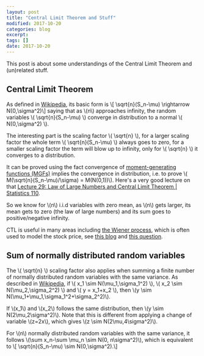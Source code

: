 ```yaml
---
layout: post
title: "Central Limit Theorem and Stuff"
modified: 2017-10-20
categories: blog
excerpt:
tags: []
date: 2017-10-20
---
```


This post is about some understandings of the Central Limit Theorem and (un)related stuff. 

## Central Limit Theorem
As defined in [Wikipedia](https://en.wikipedia.org/wiki/Central_limit_theorem), its basic form is
\\[ \sqrt{n}(S_n-\mu) \rightarrow N(0,\sigma^2)\\]
saying that as \\(n\\) approaches infinity, the random variables \\( \sqrt{n}(S_n-\mu) \\) converge in distribution to a normal \\( N(0,\sigma^2) \\).

The interesting part is the scaling factor \\( \sqrt{n} \\),
for a larger scaling factor the whole term \\( \sqrt{n}(S_n-\mu) \\) always goes to zero,
for a smaller scaling factor the term will blow up to infinity, only for \\( \sqrt{n} \\) it converges to a distribution.

It can be proved using the fact convergence of [moment-generating functions (MGFs)](https://en.wikipedia.org/wiki/Moment-generating_function) implies the convergence in distribution,
i.e. to prove \\( M(\sqrt{n}(S_n-\mu)/\sigma) = M(N(0,1))\\). 
Here's a very good lecture on that [Lecture 29: Law of Large Numbers and Central Limit Theorem | Statistics 110](https://youtu.be/OprNqnHsVIA).

So we know for \\(n\\) i.i.d variables with zero mean, as \\(n\\) gets larger, its mean gets to zero (the law of large numbers) and its sum goes to positive/negative infinity.

CTL is useful in many areas including [the Wiener process](https://en.wikipedia.org/wiki/Wiener_process#Wiener_process_as_a_limit_of_random_walk),
which is often used to model the stock price, see [this blog](http://epchan.blogspot.jp/2016/04/mean-reversion-momentum-and-volatility.html) and [this question](https://stats.stackexchange.com/q/308545/95569).

## Sum of normally distributed random variables
The \\( \sqrt{n} \\) scaling factor also applies when summing a finite number of normally distributed random variables with the same variance.
As described in [Wikipedia](https://en.wikipedia.org/wiki/Sum_of_normally_distributed_random_variables),
if \\( x_1 \sim N(\mu_1,\sigma_1^2) \\), \\( x_2 \sim N(\mu_2,\sigma_2^2) \\) and \\( y = x_1+x_2 \\),
then \\(y \sim N(\mu_1+\mu_1,\sigma_1^2+\sigma_2^2)\\).

If \\(x_1\\) and \\(x_2\\) follows the same distribution, then \\(y \sim N(2\mu,2\sigma^2)\\).
Note that this is different from applying a change of variable \\(z=2x\\), which gives \\(z \sim N(2\mu,4\sigma^2)\\).

For \\(n\\) normally distributed random variables with the same variance, it follows
\\(\sum x_n-\sum \mu_n \sim N(0, n\sigma^2)\\), which is equivalent to 
\\[ \sqrt{n}(S_n-\mu) \sim N(0,\sigma^2).\\]
